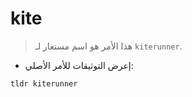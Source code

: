 # kite

> هذا الأمر هو اسم مستعار لـ `kiterunner`.

- إعرض التوثيقات للأمر الأصلي:

`tldr kiterunner`
